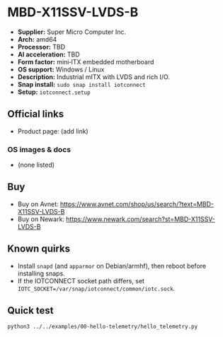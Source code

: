 # MBD-X11SSV-LVDS-B

- **Supplier:** Super Micro Computer  Inc.
- **Arch:** amd64
- **Processor:** TBD
- **AI acceleration:** TBD
- **Form factor:** mini‑ITX embedded motherboard
- **OS support:** Windows / Linux
- **Description:** Industrial mITX with LVDS and rich I/O.
- **Snap install:** `sudo snap install iotconnect`
- **Setup:** `iotconnect.setup`

## Official links
- Product page: (add link)

### OS images & docs
- (none listed)

## Buy
- Buy on Avnet: https://www.avnet.com/shop/us/search/?text=MBD-X11SSV-LVDS-B
- Buy on Newark: https://www.newark.com/search?st=MBD-X11SSV-LVDS-B

## Known quirks
- Install `snapd` (and `apparmor` on Debian/armhf), then reboot before installing snaps.
- If the IOTCONNECT socket path differs, set `IOTC_SOCKET=/var/snap/iotconnect/common/iotc.sock`.

## Quick test
```bash
python3 ../../examples/00-hello-telemetry/hello_telemetry.py
```
